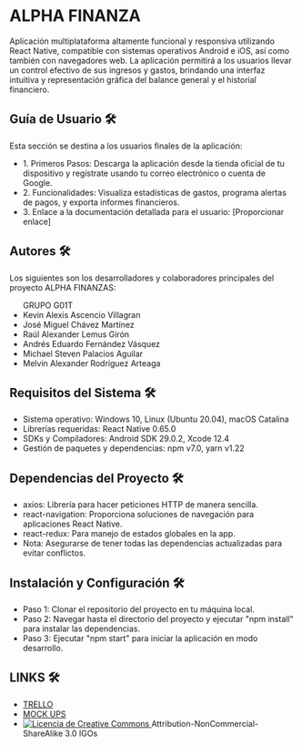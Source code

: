 <h1>ALPHA FINANZA</h1>

<p>
Aplicación multiplataforma altamente funcional y responsiva utilizando React Native, compatible con sistemas operativos Android e iOS, así como también con navegadores web. La aplicación permitirá a los usuarios llevar un control efectivo de sus ingresos y gastos, brindando una interfaz intuitiva y representación gráfica del balance general y el historial financiero.
</p>

<h2>Guía de Usuario 🛠️</h2>

<p>
Esta sección se destina a los usuarios finales de la aplicación:
</p>

<ul>
  <li>1. Primeros Pasos: Descarga la aplicación desde la tienda oficial de tu dispositivo y regístrate usando tu correo electrónico o cuenta de Google.</li>
  <li>2. Funcionalidades: Visualiza estadísticas de gastos, programa alertas de pagos, y exporta informes financieros.</li>
  <li>3. Enlace a la documentación detallada para el usuario: [Proporcionar enlace]</li>
</ul>

<h2>Autores 🛠️</h2>

<p>
Los siguientes son los desarrolladores y colaboradores principales del proyecto ALPHA FINANZAS:
</p>

<ul>
  GRUPO G01T
  <li>Kevin Alexis Ascencio Villagran</li>
  <li>José Miguel Chávez Martínez</li>
  <li>Raúl Alexander Lemus Girón</li>
  <li>Andrés Eduardo Fernández Vásquez</li>
  <li>Michael Steven Palacios Aguilar</li>
  <li>Melvin Alexander Rodríguez Arteaga</li>
</ul>

<h2>Requisitos del Sistema 🛠️</h2>

<ul>
  <li>Sistema operativo: Windows 10, Linux (Ubuntu 20.04), macOS Catalina</li>
  <li>Librerías requeridas: React Native 0.65.0</li>
  <li>SDKs y Compiladores: Android SDK 29.0.2, Xcode 12.4</li>
  <li>Gestión de paquetes y dependencias: npm v7.0, yarn v1.22</li>
</ul>

<h2>Dependencias del Proyecto 🛠️</h2>

<ul>
  <li>axios: Librería para hacer peticiones HTTP de manera sencilla.</li>
  <li>react-navigation: Proporciona soluciones de navegación para aplicaciones React Native.</li>
  <li>react-redux: Para manejo de estados globales en la app.</li>
  <li>Nota: Asegurarse de tener todas las dependencias actualizadas para evitar conflictos.</li>
</ul>

<h2>Instalación y Configuración 🛠️</h2>

<ul>
  <li>Paso 1: Clonar el repositorio del proyecto en tu máquina local.</li>
  <li>Paso 2: Navegar hasta el directorio del proyecto y ejecutar "npm install" para instalar las dependencias.</li>
  <li>Paso 3: Ejecutar "npm start" para iniciar la aplicación en modo desarrollo.</li>
</ul>

<h2>LINKS 🛠️</h2>

<ul>
  <li><A HREF="https://trello.com/b/xqWSfuDM/proyecto-dsp">TRELLO</A></li>
  <li><A HREF="https://www.figma.com/file/dKBVztVohULHiw9MikBURt/Control-Financiero?type=design&node-id=0-1&mode=design&t=anrxvx6Ocw1fnRj0-0">MOCK UPS</A></li>
  <li><a rel="license" href="http://creativecommons.org/licenses/by-nc-sa/4.0/">
          <img 
            alt="Licencia de Creative Commons" 
            style={{ borderWidth: 0 }} 
            src="https://i.creativecommons.org/l/by-nc-sa/4.0/88x31.png" 
          />
        </a> Attribution-NonCommercial-ShareAlike 3.0 IGOs</li>
</ul>


